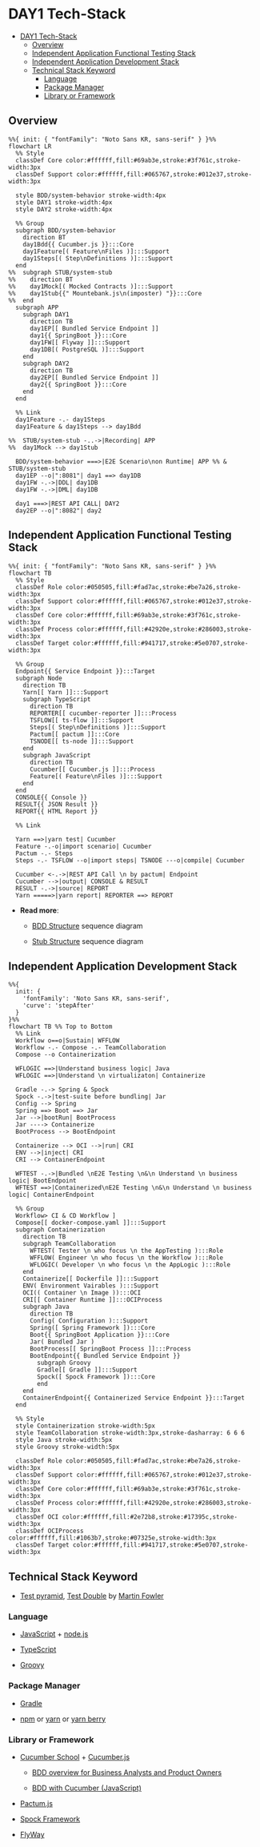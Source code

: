 # DAY1 Tech-Stack

- [DAY1 Tech-Stack](#day1-tech-stack)
  - [Overview](#overview)
  - [Independent Application Functional Testing Stack](#independent-application-functional-testing-stack)
  - [Independent Application Development Stack](#independent-application-development-stack)
  - [Technical Stack Keyword](#technical-stack-keyword)
    - [Language](#language)
    - [Package Manager](#package-manager)
    - [Library or Framework](#library-or-framework)

## Overview

```mermaid
%%{ init: { "fontFamily": "Noto Sans KR, sans-serif" } }%%
flowchart LR
  %% Style
  classDef Core color:#ffffff,fill:#69ab3e,stroke:#3f761c,stroke-width:3px
  classDef Support color:#ffffff,fill:#065767,stroke:#012e37,stroke-width:3px
  
  style BDD/system-behavior stroke-width:4px
  style DAY1 stroke-width:4px
  style DAY2 stroke-width:4px

  %% Group
  subgraph BDD/system-behavior
    direction BT
    day1Bdd{{ Cucumber.js }}:::Core
    day1Feature[( Feature\nFiles )]:::Support
    day1Steps[( Step\nDefinitions )]:::Support
  end
%%  subgraph STUB/system-stub
%%    direction BT
%%    day1Mock[( Mocked Contracts )]:::Support
%%    day1Stub{{" Mountebank.js\n(imposter) "}}:::Core
%%  end
  subgraph APP
    subgraph DAY1
      direction TB
      day1EP[[ Bundled Service Endpoint ]]
      day1{{ SpringBoot }}:::Core
      day1FW[[ Flyway ]]:::Support
      day1DB[( PostgreSQL )]:::Support
    end
    subgraph DAY2
      direction TB
      day2EP[[ Bundled Service Endpoint ]]
      day2{{ SpringBoot }}:::Core
    end
  end

  %% Link
  day1Feature -.- day1Steps
  day1Feature & day1Steps --> day1Bdd

%%  STUB/system-stub -..->|Recording| APP
%%  day1Mock --> day1Stub

  BDD/system-behavior ===>|E2E Scenario\non Runtime| APP %% & STUB/system-stub
  day1EP --o|":8081"| day1 ==> day1DB
  day1FW -.->|DDL| day1DB
  day1FW -.->|DML| day1DB

  day1 ===>|REST API CALL| DAY2
  day2EP --o|":8082"| day2
```

## Independent Application Functional Testing Stack

```mermaid
%%{ init: { "fontFamily": "Noto Sans KR, sans-serif" } }%%
flowchart TB
  %% Style
  classDef Role color:#050505,fill:#fad7ac,stroke:#be7a26,stroke-width:3px
  classDef Support color:#ffffff,fill:#065767,stroke:#012e37,stroke-width:3px
  classDef Core color:#ffffff,fill:#69ab3e,stroke:#3f761c,stroke-width:3px
  classDef Process color:#ffffff,fill:#42920e,stroke:#286003,stroke-width:3px
  classDef Target color:#ffffff,fill:#941717,stroke:#5e0707,stroke-width:3px

  %% Group
  Endpoint{{ Service Endpoint }}:::Target
  subgraph Node
    direction TB
    Yarn[[ Yarn ]]:::Support
    subgraph TypeScript
      direction TB
      REPORTER[[ cucumber-reporter ]]:::Process
      TSFLOW[[ ts-flow ]]:::Support
      Steps[( Step\nDefinitions )]:::Support
      Pactum[[ pactum ]]:::Core
      TSNODE[[ ts-node ]]:::Support
    end
    subgraph JavaScript
      direction TB
      Cucumber[[ Cucumber.js ]]:::Process
      Feature[( Feature\nFiles )]:::Support
    end
  end
  CONSOLE{{ Console }}
  RESULT{{ JSON Result }}
  REPORT{{ HTML Report }}

  %% Link

  Yarn ==>|yarn test| Cucumber
  Feature -.-o|import scenario| Cucumber
  Pactum -.- Steps
  Steps -.- TSFLOW --o|import steps| TSNODE ---o|compile| Cucumber

  Cucumber <-.->|REST API Call \n by pactum| Endpoint
  Cucumber -->|output| CONSOLE & RESULT
  RESULT -.->|source| REPORT
  Yarn =====>|yarn report| REPORTER ==> REPORT
```

- **Read more**:

  - [BDD Structure](build-src/system-behavior/README.md#structure)
    sequence diagram

  - [Stub Structure](build-src/system-stub/README.md#structure)
    sequence diagram

## Independent Application Development Stack

```mermaid
%%{
  init: {
    'fontFamily': 'Noto Sans KR, sans-serif',
    'curve': 'stepAfter'
  }
}%%
flowchart TB %% Top to Bottom
  %% Link
  Workflow o==o|Sustain| WFFLOW 
  Workflow -.- Compose -.- TeamCollaboration
  Compose --o Containerization

  WFLOGIC ==>|Understand business logic| Java
  WFLOGIC ==>|Understand \n virtualizaton| Containerize

  Gradle -.-> Spring & Spock
  Spock -.->|test-suite before bundling| Jar
  Config --> Spring
  Spring ==> Boot ==> Jar
  Jar -->|bootRun| BootProcess
  Jar ----> Containerize
  BootProcess --> BootEndpoint

  Containerize --> OCI -->|run| CRI
  ENV -->|inject| CRI
  CRI --> ContainerEndpoint

  WFTEST -.->|Bundled \nE2E Testing \n&\n Understand \n business logic| BootEndpoint
  WFTEST ==>|Containerized\nE2E Testing \n&\n Understand \n business logic| ContainerEndpoint

  %% Group
  Workflow> CI & CD Workflow ]
  Compose[[ docker-compose.yaml ]]:::Support
  subgraph Containerization
    direction TB
    subgraph TeamCollaboration
      WFTEST( Tester \n who focus \n the AppTesting ):::Role
      WFFLOW( Engineer \n who focus \n the Workflow ):::Role
      WFLOGIC( Developer \n who focus \n the AppLogic ):::Role
    end
    Containerize[[ Dockerfile ]]:::Support
    ENV( Environment Vairables ):::Support
    OCI(( Container \n Image )):::OCI
    CRI[[ Container Runtime ]]:::OCIProcess
    subgraph Java
      direction TB
      Config( Configuration ):::Support
      Spring([ Spring Framework ]):::Core
      Boot{{ SpringBoot Application }}:::Core
      Jar( Bundled Jar )
      BootProcess[[ SpringBoot Process ]]:::Process
      BootEndpoint{{ Bundled Service Endpoint }}
        subgraph Groovy
        Gradle[[ Gradle ]]:::Support
        Spock([ Spock Framework ]):::Core
        end
    end
    ContainerEndpoint{{ Containerized Service Endpoint }}:::Target
  end

  %% Style
  style Containerization stroke-width:5px
  style TeamCollaboration stroke-width:3px,stroke-dasharray: 6 6 6
  style Java stroke-width:5px
  style Groovy stroke-width:5px

  classDef Role color:#050505,fill:#fad7ac,stroke:#be7a26,stroke-width:3px
  classDef Support color:#ffffff,fill:#065767,stroke:#012e37,stroke-width:3px
  classDef Core color:#ffffff,fill:#69ab3e,stroke:#3f761c,stroke-width:3px
  classDef Process color:#ffffff,fill:#42920e,stroke:#286003,stroke-width:3px
  classDef OCI color:#ffffff,fill:#2e72b8,stroke:#17395c,stroke-width:3px
  classDef OCIProcess color:#ffffff,fill:#1063b7,stroke:#07325e,stroke-width:3px
  classDef Target color:#ffffff,fill:#941717,stroke:#5e0707,stroke-width:3px
```

## Technical Stack Keyword

- [Test pyramid](https://martinfowler.com/articles/practical-test-pyramid.html),
  [Test Double](https://martinfowler.com/bliki/TestDouble.html)
  by [Martin Fowler](https://martinfowler.com/)

### Language

- [JavaScript](https://developer.mozilla.org/ko/docs/Web/JavaScript) + [node.js](https://nodejs.org/en/docs/)

- [TypeScript](https://www.typescriptlang.org/docs/handbook/typescript-in-5-minutes.html)

- [Groovy](https://groovy-lang.org/documentation.html)

### Package Manager

- [Gradle](https://docs.gradle.org/current/userguide/what_is_gradle.html)

- [npm](https://docs.npmjs.com/about-npm) or
  [yarn](https://yarnpkg.com/getting-started) or [yarn berry](https://yarnpkg.com/getting-started/install#initializing-your-project)

### Library or Framework

- [Cucumber School](https://school.cucumber.io/collections) +
  [Cucumber.js](https://cucumber.io/docs/installation/javascript/)

  - [BDD overview for Business Analysts and Product Owners](https://school.cucumber.io/courses/bdd-overview-for-business-analysts-and-product-owners)

  - [BDD with Cucumber (JavaScript)](https://school.cucumber.io/courses/bdd-with-cucumber-javascript)

- [Pactum.js](https://pactumjs.github.io/)

- [Spock Framework](https://spockframework.org/spock/docs/current/index.html)

- [FlyWay](https://flywaydb.org/)
